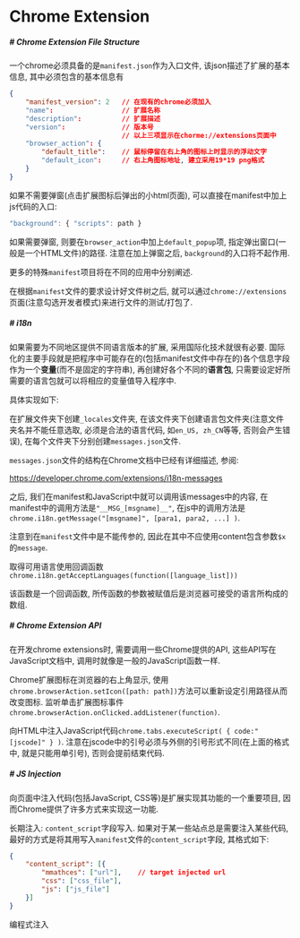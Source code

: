 # Chrome Extension

##### # Chrome Extension File Structure

一个chrome必须具备的是`manifest.json`作为入口文件, 该json描述了扩展的基本信息, 其中必须包含的基本信息有

```json
{
    "manifest_version": 2	// 在现有的chrome必须加入
    "name":					// 扩展名称
    "description":			// 扩展描述
    "version":				// 版本号
    						// 以上三项显示在chorme://extensions页面中
    "browser_action": {
        "default_title":	// 鼠标停留在右上角的图标上时显示的浮动文字
        "default_icon":		// 右上角图标地址, 建立采用19*19 png格式
	}
}
```

如果不需要弹窗(点击扩展图标后弹出的小html页面), 可以直接在manifest中加上js代码的入口: 

```js
"background": { "scripts": path }
```

如果需要弹窗, 则要在`browser_action`中加上`default_popup`项, 指定弹出窗口(一般是一个HTML文件)的路径. 注意在加上弹窗之后, `background`的入口将不起作用.

更多的特殊`manifest`项目将在不同的应用中分别阐述.

在根据`manifest`文件的要求设计好文件树之后, 就可以通过`chrome://extensions`页面(注意勾选开发者模式)来进行文件的测试/打包了.



##### # i18n

如果需要为不同地区提供不同语言版本的扩展, 采用国际化技术就很有必要. 国际化的主要手段就是把程序中可能存在的(包括manifest文件中存在的)各个信息字段作为一个**变量**(而不是固定的字符串), 再创建好各个不同的**语言包**, 只需要设定好所需要的语言包就可以将相应的变量值导入程序中. 

具体实现如下: 

在扩展文件夹下创建`_locales`文件夹, 在该文件夹下创建语言包文件夹(注意文件夹名并不能任意选取, 必须是合法的语言代码, 如`en_US, zh_CN`等等, 否则会产生错误), 在每个文件夹下分别创建`messages.json`文件. 

`messages.json`文件的结构在Chrome文档中已经有详细描述, 参阅: 

https://developer.chrome.com/extensions/i18n-messages

之后, 我们在manifest和JavaScript中就可以调用该messages中的内容, 在manifest中的调用方法是`"__MSG_[msgname]__"`, 在js中的调用方法是`chrome.i18n.getMessage("[msgname]", [para1, para2, ...] )`.

注意到在`manifest`文件中是不能传参的, 因此在其中不应使用content包含参数`$x`的`message`.

取得可用语言使用回调函数`chrome.i18n.getAcceptLanguages(function([language_list]))`

该函数是一个回调函数, 所传函数的参数被赋值后是浏览器可接受的语言所构成的数组. 



##### # Chrome Extension API

在开发chrome extensions时, 需要调用一些Chrome提供的API, 这些API写在JavaScript文档中, 调用时就像是一般的JavaScript函数一样. 

Chrome扩展图标在浏览器的右上角显示, 使用`chrome.browserAction.setIcon([path: path])`方法可以重新设定引用路径从而改变图标. 监听单击扩展图标事件`chrome.browserAction.onClicked.addListener(function)`.

向HTML中注入JavaScript代码`chrome.tabs.executeScript( { code:"[jscode]" } )`. 注意在jscode中的引号必须与外侧的引号形式不同(在上面的格式中, 就是只能用单引号), 否则会提前结束代码. 



##### # JS Injection

向页面中注入代码(包括JavaScript, CSS等)是扩展实现其功能的一个重要项目, 因而Chrome提供了许多方式来实现这一功能.

长期注入: `content_script`字段写入. 如果对于某一些站点总是需要注入某些代码, 最好的方式是将其用写入`manifest`文件的`content_script`字段, 其格式如下:

```json
{
    "content_script": [{
        "mmathces": ["url"],	// target injected url
        "css": ["css_file"],
        "js": ["js_file"]
    }]
}
```

编程式注入




